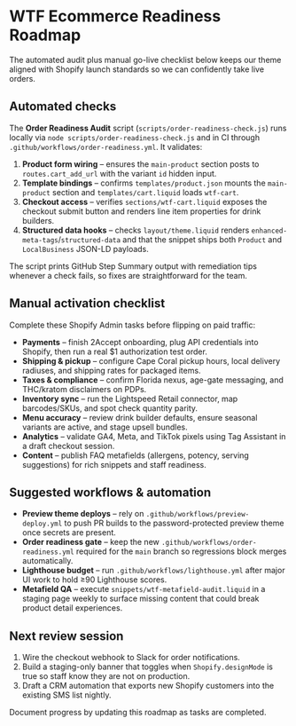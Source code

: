 # WTF Ecommerce Readiness Roadmap

The automated audit plus manual go-live checklist below keeps our theme aligned with Shopify launch standards so we can confidently take live orders.

## Automated checks

The **Order Readiness Audit** script (`scripts/order-readiness-check.js`) runs locally via `node scripts/order-readiness-check.js` and in CI through `.github/workflows/order-readiness.yml`. It validates:

1. **Product form wiring** – ensures the `main-product` section posts to `routes.cart_add_url` with the variant `id` hidden input.
2. **Template bindings** – confirms `templates/product.json` mounts the `main-product` section and `templates/cart.liquid` loads `wtf-cart`.
3. **Checkout access** – verifies `sections/wtf-cart.liquid` exposes the checkout submit button and renders line item properties for drink builders.
4. **Structured data hooks** – checks `layout/theme.liquid` renders `enhanced-meta-tags`/`structured-data` and that the snippet ships both `Product` and `LocalBusiness` JSON-LD payloads.

The script prints GitHub Step Summary output with remediation tips whenever a check fails, so fixes are straightforward for the team.

## Manual activation checklist

Complete these Shopify Admin tasks before flipping on paid traffic:

- **Payments** – finish 2Accept onboarding, plug API credentials into Shopify, then run a real $1 authorization test order.
- **Shipping & pickup** – configure Cape Coral pickup hours, local delivery radiuses, and shipping rates for packaged items.
- **Taxes & compliance** – confirm Florida nexus, age-gate messaging, and THC/kratom disclaimers on PDPs.
- **Inventory sync** – run the Lightspeed Retail connector, map barcodes/SKUs, and spot check quantity parity.
- **Menu accuracy** – review drink builder defaults, ensure seasonal variants are active, and stage upsell bundles.
- **Analytics** – validate GA4, Meta, and TikTok pixels using Tag Assistant in a draft checkout session.
- **Content** – publish FAQ metafields (allergens, potency, serving suggestions) for rich snippets and staff readiness.

## Suggested workflows & automation

- **Preview theme deploys** – rely on `.github/workflows/preview-deploy.yml` to push PR builds to the password-protected preview theme once secrets are present.
- **Order readiness gate** – keep the new `.github/workflows/order-readiness.yml` required for the `main` branch so regressions block merges automatically.
- **Lighthouse budget** – run `.github/workflows/lighthouse.yml` after major UI work to hold ≥90 Lighthouse scores.
- **Metafield QA** – execute `snippets/wtf-metafield-audit.liquid` in a staging page weekly to surface missing content that could break product detail experiences.

## Next review session

1. Wire the checkout webhook to Slack for order notifications.
2. Build a staging-only banner that toggles when `Shopify.designMode` is true so staff know they are not on production.
3. Draft a CRM automation that exports new Shopify customers into the existing SMS list nightly.

Document progress by updating this roadmap as tasks are completed.
